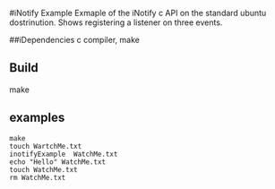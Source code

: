 #iNotify Example
Exmaple of the iNotify c API on the standard ubuntu dostrinution.  Shows registering a listener on three events.  

##iDependencies
c compiler, make 

## Build
make

## examples
```
make
touch WartchMe.txt
inotifyExample  WatchMe.txt
echo "Hello" WatchMe.txt
touch WatchMe.txt
rm WatchMe.txt
```
